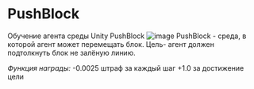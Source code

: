 # PushBlock

Обучение агента среды Unity PushBlock
![image](https://github.com/TatianaVoronich/PushBlock/assets/35915308/27e9387d-b08e-49a8-b5d1-b5564373d490)
PushBlock - среда, в которой агент может перемещать блок.
Цель- агент должен подтолкнуть блок не залёную линию.

*Функция награды:* 
-0.0025 штраф за каждый шаг
+1.0 за достижение цели

